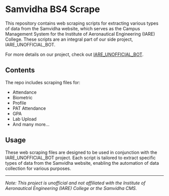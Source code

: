 # Samvidha BS4 Scrape

This repository contains web scraping scripts for extracting various types of data from the Samvidha website, which serves as the Campus Management System for the Institute of Aeronautical Engineering (IARE) College. These scripts are an integral part of our side project, IARE_UNOFFICIAL_BOT.

For more details on our project, check out [IARE_UNOFFICIAL_BOT](https://github.com/Skullkick/IARE-BOT-V5.1).

## Contents

The repo includes scraping files for:

- Attendance
- Biometric
- Profile
- PAT Attendance
- GPA
- Lab Upload
- And many more...

## Usage

These web scraping files are designed to be used in conjunction with the IARE_UNOFFICIAL_BOT project. Each script is tailored to extract specific types of data from the Samvidha website, enabling the automation of data collection for various purposes.

---

*Note: This project is unofficial and not affiliated with the Institute of Aeronautical Engineering (IARE) College or the Samvidha CMS.*

